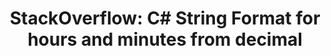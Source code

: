 ---
title: "StackOverflow: C# String Format for hours and minutes from decimal"
tags: C#
link: https://stackoverflow.com/questions/5852305/c-sharp-string-format-for-hours-and-minutes-from-decimal
---
